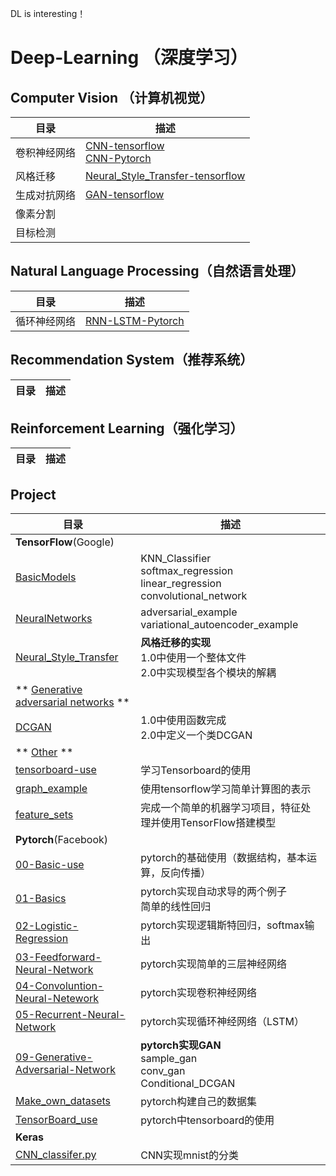 DL is interesting！﻿﻿﻿﻿# Deep-Learning （深度学习）## Computer Vision （计算机视觉）目录 | 描述-- | --卷积神经网络 | [CNN-tensorflow](https://github.com/lizhe960118/Deep-Learning/blob/master/TensorFlow/01-BasicModels/convolutional_network.py) <br> [CNN-Pytorch](https://github.com/lizhe960118/Deep-Learning/blob/master/PyTorch/04-Convoluntion-Neural-Netework/pytorch_convolutional_neural_network.py)风格迁移 | [Neural_Style_Transfer-tensorflow](https://github.com/lizhe960118/Deep-Learning/tree/master/TensorFlow/04-Neural_Style_Transfer) 生成对抗网络 | [GAN-tensorflow](https://github.com/lizhe960118/Deep-Learning/tree/master/TensorFlow/03-Generative%20adversarial%20networks) 像素分割 | 目标检测 |## Natural Language Processing（自然语言处理）目录 | 描述-- | --循环神经网络 | [RNN-LSTM-Pytorch](https://github.com/lizhe960118/Deep-Learning/blob/master/PyTorch/05-Recurrent-Neural_Network/recurrent_neural_network.py)## Recommendation System（推荐系统）目录 | 描述-- | --## Reinforcement Learning（强化学习）目录 | 描述-- | --## Project目录 | 描述-- | --**TensorFlow**(Google) | [BasicModels](https://github.com/lizhe960118/Deep-Learning/tree/master/TensorFlow/01-BasicModels) |KNN_Classifier<br>softmax_regression<br>linear_regression<br>convolutional_network[NeuralNetworks](https://github.com/lizhe960118/Deep-Learning/tree/master/TensorFlow/02-NeuralNetworks)|adversarial_example<br>variational_autoencoder_example[Neural_Style_Transfer](https://github.com/lizhe960118/Deep-Learning/tree/master/TensorFlow/04-Neural_Style_Transfer)|**风格迁移的实现**<br>1.0中使用一个整体文件<br>2.0中实现模型各个模块的解耦** [Generative adversarial networks](https://github.com/lizhe960118/Deep-Learning/tree/master/TensorFlow/03-Generative%20adversarial%20networks) **|[DCGAN](https://github.com/lizhe960118/Deep-Learning/tree/master/TensorFlow/03-Generative%20adversarial%20networks/DCGAN)|1.0中使用函数完成<br>2.0中定义一个类DCGAN** [Other](https://github.com/lizhe960118/Deep-Learning/tree/master/TensorFlow/05-Other) **|[tensorboard-use](https://github.com/lizhe960118/Deep-Learning/blob/master/TensorFlow/05-Other/tensorboard_use.py)|学习Tensorboard的使用[graph_example](https://github.com/lizhe960118/Deep-Learning/blob/master/TensorFlow/05-Other/graph_use.py)|使用tensorflow学习简单计算图的表示[feature_sets](https://github.com/lizhe960118/Deep-Learning/blob/master/TensorFlow/05-Other/feature_sets.py)|完成一个简单的机器学习项目，特征处理并使用TensorFlow搭建模型**Pytorch**(Facebook)|[00-Basic-use](https://github.com/lizhe960118/Deep-Learning/tree/master/PyTorch/00-Basic-use) | pytorch的基础使用（数据结构，基本运算，反向传播）[01-Basics](https://github.com/lizhe960118/Deep-Learning/tree/master/PyTorch/01-Basics) | pytorch实现自动求导的两个例子<br>简单的线性回归[02-Logistic-Regression](https://github.com/lizhe960118/Deep-Learning/tree/master/PyTorch/02-Logistic-Regression) | pytorch实现逻辑斯特回归，softmax输出[03-Feedforward-Neural-Network](https://github.com/lizhe960118/Deep-Learning/tree/master/PyTorch/03-Feedforward-Neural-Network) | pytorch实现简单的三层神经网络[04-Convoluntion-Neural-Netework](https://github.com/lizhe960118/Deep-Learning/blob/master/PyTorch/04-Convoluntion-Neural-Netework/pytorch_convolutional_neural_network.py) | pytorch实现卷积神经网络[05-Recurrent-Neural-Network](https://github.com/lizhe960118/Deep-Learning/blob/master/PyTorch/05-Recurrent-Neural_Network/recurrent_neural_network.py) | pytorch实现循环神经网络（LSTM）[09-Generative-Adversarial-Network](https://github.com/lizhe960118/Deep-Learning/tree/master/PyTorch/09-Generative-Adversarial-Network) | **pytorch实现GAN**<br>sample_gan<br>conv_gan<br>Conditional_DCGAN[Make_own_datasets](https://github.com/lizhe960118/Deep-Learning/tree/master/PyTorch/Make_own_datasets) | pytorch构建自己的数据集[TensorBoard_use](https://github.com/lizhe960118/Deep-Learning/tree/master/PyTorch/TensorBoard_use) | pytorch中tensorboard的使用**Keras**| [CNN_classifer.py](https://github.com/lizhe960118/Deep-Learning/blob/master/Keras/CNN_Classifier.py) | CNN实现mnist的分类